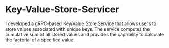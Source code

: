 # Key-Value-Store-Servicer
I developed a gRPC-based Key/Value Store Service that allows users to store values associated with unique keys. The service computes the cumulative sum of all stored values and provides the capability to calculate the factorial of a specified value.
